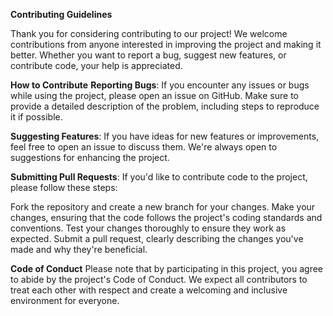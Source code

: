 **Contributing Guidelines**

Thank you for considering contributing to our project! We welcome contributions from anyone interested in improving the project and making it better. Whether you want to report a bug, suggest new features, or contribute code, your help is appreciated.

**How to Contribute**
**Reporting Bugs**: If you encounter any issues or bugs while using the project, please open an issue on GitHub. Make sure to provide a detailed description of the problem, including steps to reproduce it if possible.

**Suggesting Features**: If you have ideas for new features or improvements, feel free to open an issue to discuss them. We're always open to suggestions for enhancing the project.

**Submitting Pull Requests**: If you'd like to contribute code to the project, please follow these steps:

Fork the repository and create a new branch for your changes.
Make your changes, ensuring that the code follows the project's coding standards and conventions.
Test your changes thoroughly to ensure they work as expected.
Submit a pull request, clearly describing the changes you've made and why they're beneficial.


**Code of Conduct**
Please note that by participating in this project, you agree to abide by the project's Code of Conduct. We expect all contributors to treat each other with respect and create a welcoming and inclusive environment for everyone.

